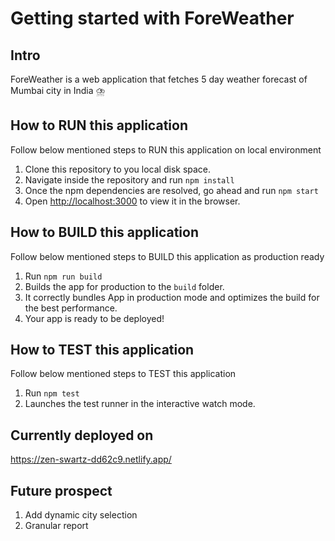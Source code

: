 # Getting started with ForeWeather

## Intro

ForeWeather is a web application that fetches 5 day weather forecast of Mumbai city in India ⛈️

## How to RUN this application

Follow below mentioned steps to RUN this application on local environment

1. Clone this repository to you local disk space.
2. Navigate inside the repository and run `npm install`
3. Once the npm dependencies are resolved, go ahead and run `npm start`
4. Open [http://localhost:3000](http://localhost:3000) to view it in the browser.

## How to BUILD this application

Follow below mentioned steps to BUILD this application as production ready

1. Run `npm run build`
2. Builds the app for production to the `build` folder.
3. It correctly bundles App in production mode and optimizes the build for the best performance.
4. Your app is ready to be deployed!

## How to TEST this application

Follow below mentioned steps to TEST this application

1. Run `npm test`
2. Launches the test runner in the interactive watch mode.

## Currently deployed on

https://zen-swartz-dd62c9.netlify.app/

## Future prospect

1. Add dynamic city selection
2. Granular report
